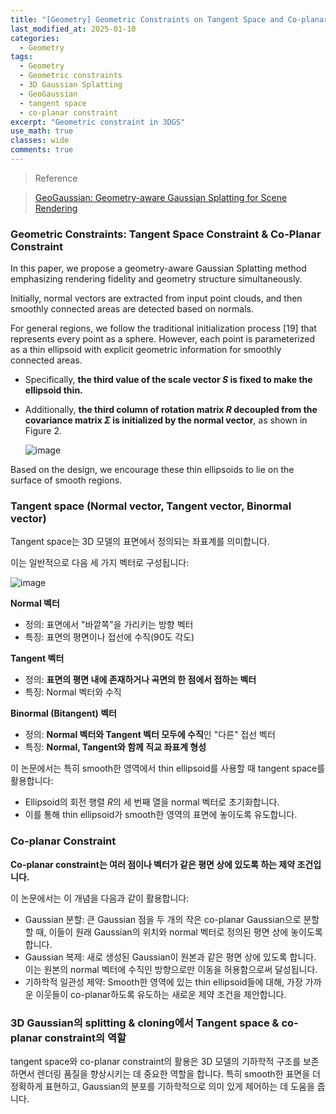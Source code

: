 ```yaml
---
title: "[Geometry] Geometric Constraints on Tangent Space and Co-planar Constraint in 3DGS"
last_modified_at: 2025-01-10
categories:
  - Geometry
tags:
  - Geometry
  - Geometric constraints
  - 3D Gaussian Splatting
  - GeoGaussian
  - tangent space
  - co-planar constraint
excerpt: "Geometric constraint in 3DGS"
use_math: true
classes: wide
comments: true
---
```


> Reference

> [GeoGaussian: Geometry-aware Gaussian Splatting for Scene Rendering](https://arxiv.org/pdf/2403.11324)

### Geometric Constraints: Tangent Space Constraint & Co-Planar Constraint

In this paper, we propose a geometry-aware Gaussian Splatting method emphasizing rendering fidelity and geometry structure simultaneously. 

Initially, normal vectors are extracted from input point clouds, and then smoothly connected areas are detected based on normals. 

For general regions, we follow the traditional initialization process [19] that represents every point as a sphere. However, each point is parameterized as a thin ellipsoid with explicit geometric information for smoothly connected areas. 

- Specifically, **the third value of the scale vector $S$ is fixed to make the ellipsoid thin.**
- Additionally, **the third column of rotation matrix $R$ decoupled from the covariance matrix $\Sigma$ is initialized by the normal vector**, as shown in Figure 2.

  ![image](https://github.com/user-attachments/assets/3c9c2753-0e83-49bf-a03b-c78172070351)

Based on the design, we encourage these thin ellipsoids to lie on the surface of smooth regions.

### Tangent space (Normal vector, Tangent vector, Binormal vector)

Tangent space는 3D 모델의 표면에서 정의되는 좌표계를 의미합니다. 

이는 일반적으로 다음 세 가지 벡터로 구성됩니다:

![image](https://github.com/user-attachments/assets/15fffc25-63a1-40e6-94bc-ddbed3fc2d86)

**Normal 벡터**
- 정의: 표면에서 "바깥쪽"을 가리키는 방향 벡터
- 특징: 표면의 평면이나 접선에 수직(90도 각도)

**Tangent 벡터**
- 정의: **표면의 평면 내에 존재하거나 곡면의 한 점에서 접하는 벡터**
- 특징: Normal 벡터와 수직

**Binormal (Bitangent) 벡터**
- 정의: **Normal 벡터와 Tangent 벡터 모두에 수직**인 "다른" 접선 벡터
- 특징: **Normal, Tangent와 함께 직교 좌표계 형성**

이 논문에서는 특히 smooth한 영역에서 thin ellipsoid를 사용할 때 tangent space를 활용합니다:

- Ellipsoid의 회전 행렬 $R$의 세 번째 열을 normal 벡터로 초기화합니다.
- 이를 통해 thin ellipsoid가 smooth한 영역의 표면에 놓이도록 유도합니다.
  
### Co-planar Constraint

**Co-planar constraint는 여러 점이나 벡터가 같은 평면 상에 있도록 하는 제약 조건입니다.**

이 논문에서는 이 개념을 다음과 같이 활용합니다:

- Gaussian 분할: 큰 Gaussian 점을 두 개의 작은 co-planar Gaussian으로 분할할 때, 이들이 원래 Gaussian의 위치와 normal 벡터로 정의된 평면 상에 놓이도록 합니다.
- Gaussian 복제: 새로 생성된 Gaussian이 원본과 같은 평면 상에 있도록 합니다. 이는 원본의 normal 벡터에 수직인 방향으로만 이동을 허용함으로써 달성됩니다.
- 기하학적 일관성 제약: Smooth한 영역에 있는 thin ellipsoid들에 대해, 가장 가까운 이웃들이 co-planar하도록 유도하는 새로운 제약 조건을 제안합니다.

### 3D Gaussian의 splitting & cloning에서 Tangent space & co-planar constraint의 역할
tangent space와 co-planar constraint의 활용은 3D 모델의 기하학적 구조를 보존하면서 렌더링 품질을 향상시키는 데 중요한 역할을 합니다. 특히 smooth한 표면을 더 정확하게 표현하고, Gaussian의 분포를 기하학적으로 의미 있게 제어하는 데 도움을 줍니다.


